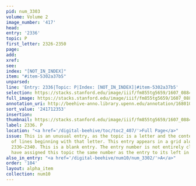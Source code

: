 ```yaml
---
pid: num_3303
volume: Volume 2
image_number: '417'
head:
entry: '2336'
topic: P
first_letter: 2326-2350
page:
add:
xref:
see:
index: "[NOT_IN_INDEX]"
item: "#item-5302a37b5"
unparsed:
line: 'Entry: 2336|Topic: P|Index: [NOT_IN_INDEX]|#item-5302a37b5'
selection: https://stacks.stanford.edu/image/iiif/fm855tg5659/1607_0884/1843,2353,389,156/full/0/default.jpg
full_image: https://stacks.stanford.edu/image/iiif/fm855tg5659/1607_0884/full/full/0/default.jpg
annotation_uri: http://beehive-anno.library.upenn.edu/annotation/1680100979693
sort_value: '241712353'
insertion:
thumbnail: https://stacks.stanford.edu/image/iiif/fm855tg5659/1607_0884/1843,2353,600,180/250,/0/default.jpg
label: 2336. P
location: "<a href='/digital-beehive/toc/toc2_407/'>Full Page</a>"
issue: This is an unusual entry, as the topic is a letter and the content is a list
  of lines beginning with that letter. This entry appears in a grid along with entries
  2336–2340. This is a blank entry. The entry number is not entirely clear, so we
  have assigned this topic the same number as the entry to its left in the grid.
also_in_entry: "<a href='/digital-beehive/num10/num_3302/'>A</a>"
order: '104'
layout: alpha_item
collection: num10
---
```

